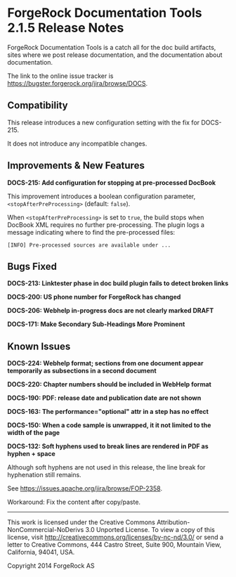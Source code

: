 # ForgeRock Documentation Tools 2.1.5 Release Notes

ForgeRock Documentation Tools is a catch all for the doc build artifacts,
sites where we post release documentation,
and the documentation about documentation.

The link to the online issue tracker is
<https://bugster.forgerock.org/jira/browse/DOCS>.

## Compatibility

This release introduces a new configuration setting with the fix for DOCS-215.

It does not introduce any incompatible changes.


## Improvements & New Features

**DOCS-215: Add configuration for stopping at pre-processed DocBook**

This improvement introduces a boolean configuration parameter,
`<stopAfterPreProcessing>` (default: `false`).

When `<stopAfterPreProcessing>` is set to `true`,
the build stops when DocBook XML requires no further pre-processing.
The plugin logs a message indicating where to find the pre-processed files:

    [INFO] Pre-processed sources are available under ...


## Bugs Fixed

**DOCS-213: Linktester phase in doc build plugin fails to detect broken links**

**DOCS-200: US phone number for ForgeRock has changed**

**DOCS-206: Webhelp in-progress docs are not clearly marked DRAFT**

**DOCS-171: Make Secondary Sub-Headings More Prominent**


## Known Issues

**DOCS-224: Webhelp format; sections from one document appear temporarily as subsections in a second document**

**DOCS-220: Chapter numbers should be included in WebHelp format**

**DOCS-190: PDF: release date and publication date are not shown**

**DOCS-163: The performance="optional" attr in a step has no effect**

**DOCS-150: When a code sample is unwrapped, it it not limited to the width of the page**

**DOCS-132: Soft hyphens used to break lines are rendered in PDF as hyphen + space**

Although soft hyphens are not used in this release,
the line break for hyphenation still remains.

See <https://issues.apache.org/jira/browse/FOP-2358>.

Workaround: Fix the content after copy/paste.


* * *

This work is licensed under the Creative Commons
Attribution-NonCommercial-NoDerivs 3.0 Unported License.
To view a copy of this license, visit
<http://creativecommons.org/licenses/by-nc-nd/3.0/>
or send a letter to Creative Commons, 444 Castro Street,
Suite 900, Mountain View, California, 94041, USA.

Copyright 2014 ForgeRock AS

